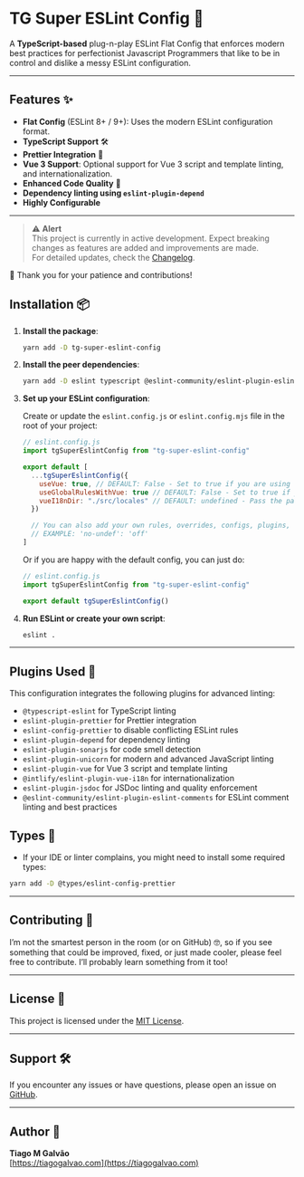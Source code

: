 
# TG Super ESLint Config 🎉

A **TypeScript-based** plug-n-play ESLint Flat Config that enforces modern best practices for perfectionist
Javascript Programmers that like to be in control and dislike a messy ESLint configuration.

---

## Features ✨

- **Flat Config** (ESLint 8+ / 9+): Uses the modern ESLint configuration format.
- **TypeScript Support** 🛠️
- **Prettier Integration** 🎨
- **Vue 3 Support**: Optional support for Vue 3 script and template linting, and internationalization.
- **Enhanced Code Quality** 🚀
- **Dependency linting using `eslint-plugin-depend`**
- **Highly Configurable**
---

> ⚠️ **Alert**  
> This project is currently in active development.
> Expect breaking changes as features are added and improvements are made.  
> For detailed updates, check the [Changelog](CHANGELOG.md).

🚧 Thank you for your patience and contributions!

## Installation 📦

1. **Install the package**:

   ```bash
   yarn add -D tg-super-eslint-config
   ```

2. **Install the peer dependencies**:

   ```bash
   yarn add -D eslint typescript @eslint-community/eslint-plugin-eslint-comments @intlify/eslint-plugin-vue-i18n @typescript-eslint/parser @typescript-eslint/eslint-plugin eslint-plugin-prettier eslint-config-prettier eslint-plugin-sonarjs eslint-plugin-unicorn eslint-plugin-depend eslint-plugin-vue prettier
   ```

3. **Set up your ESLint configuration**:

   Create or update the `eslint.config.js` or `eslint.config.mjs` file in the root of your project:

   ```js
   // eslint.config.js
   import tgSuperEslintConfig from "tg-super-eslint-config"

   export default [
     ...tgSuperEslintConfig({
       useVue: true, // DEFAULT: False - Set to true if you are using vue
       useGlobalRulesWithVue: true // DEFAULT: False - Set to true if you want to use all other configs in vue projects too
       vueI18nDir: "./src/locales" // DEFAULT: undefined - Pass the path to your i18n locales if you want additional locale linting
     })

     // You can also add your own rules, overrides, configs, plugins, etc here.
     // EXAMPLE: 'no-undef': 'off'
   ]
   ```

   Or if you are happy with the default config, you can just do:

   ```js
   // eslint.config.js
   import tgSuperEslintConfig from "tg-super-eslint-config"

   export default tgSuperEslintConfig()
   ```

4. **Run ESLint or create your own script**:

   ```bash
   eslint .
   ```

---

## Plugins Used 🧩

This configuration integrates the following plugins for advanced linting:

- `@typescript-eslint` for TypeScript linting
- `eslint-plugin-prettier` for Prettier integration
- `eslint-config-prettier` to disable conflicting ESLint rules
- `eslint-plugin-depend` for dependency linting
- `eslint-plugin-sonarjs` for code smell detection
- `eslint-plugin-unicorn` for modern and advanced JavaScript linting
- `eslint-plugin-vue` for Vue 3 script and template linting
- `@intlify/eslint-plugin-vue-i18n` for internationalization
- `eslint-plugin-jsdoc` for JSDoc linting and quality enforcement
- `@eslint-community/eslint-plugin-eslint-comments` for ESLint comment linting and best practices

## Types 📝
- If your IDE or linter complains, you might need to install some required types:

```bash
yarn add -D @types/eslint-config-prettier
```

---

## Contributing 🤝

I’m not the smartest person in the room (or on GitHub) 🤓, so if you see something that could be improved, fixed, or just made cooler, please feel free to contribute. I’ll probably learn something from it too!

---

## License 📄

This project is licensed under the [MIT License](LICENSE.md).

---

## Support 🛠️

If you encounter any issues or have questions, please open an issue on [GitHub](https://github.com/iamtiagogalvao/tg-super-eslint-config/issues).

---

## Author 👤

**Tiago M Galvão**  
[https://tiagogalvao.com](https://tiagogalvao.com)

